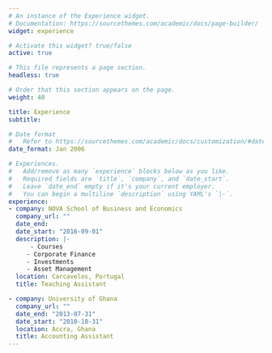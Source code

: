 ```yaml
---
# An instance of the Experience widget.
# Documentation: https://sourcethemes.com/academic/docs/page-builder/
widget: experience

# Activate this widget? true/false
active: true

# This file represents a page section.
headless: true

# Order that this section appears on the page.
weight: 40

title: Experience
subtitle:

# Date format
#   Refer to https://sourcethemes.com/academic/docs/customization/#date-format
date_format: Jan 2006

# Experiences.
#   Add/remove as many `experience` blocks below as you like.
#   Required fields are `title`, `company`, and `date_start`.
#   Leave `date_end` empty if it's your current employer.
#   You can begin a multiline `description` using YAML's `|-`.
experience:
- company: NOVA School of Business and Economics
  company_url: ""
  date_end:  
  date_start: "2016-09-01"
  description: |-
      - Courses
     - Corporate Finance
     - Investments
     - Asset Management
  location: Carcavelos, Portugal
  title: Teaching Assistant

- company: University of Ghana
  company_url: ""
  date_end: "2013-07-31"
  date_start: "2010-10-31"
  location: Accra, Ghana
  title: Accounting Assistant
---
```

